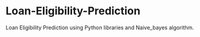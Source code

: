 # Loan-Eligibility-Prediction
Loan Eligibility Prediction using Python libraries and Naive_bayes algorithm.
